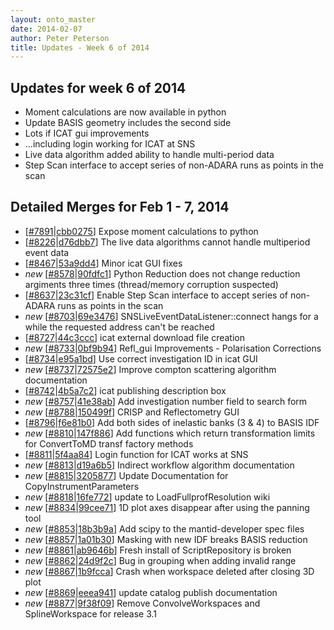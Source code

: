 ```yaml
---
layout: onto_master
date: 2014-02-07
author: Peter Peterson
title: Updates - Week 6 of 2014
---
```

Updates for week 6 of 2014
--------------------------
* Moment calculations are now available in python
* Update BASIS geometry includes the second side
* Lots if ICAT gui improvements
* ...including login working for ICAT at SNS
* Live data algorithm added ability to handle multi-period data
* Step Scan interface to accept series of non-ADARA runs as points in the scan

Detailed Merges for Feb 1 - 7, 2014
-----------------------------------
* \[[#7891](http://trac.mantidproject.org/mantid/ticket/7891)|[cbb0275](https://github.com/mantidproject/mantid/commit/cbb02751468c4a5d4d71804cc3e33c4bf82a43e3)\] Expose moment calculations to python
* \[[#8226](http://trac.mantidproject.org/mantid/ticket/8226)|[d76dbb7](https://github.com/mantidproject/mantid/commit/d76dbb79d1f71b609adc8c331925a38a9bffb187)\] The live data algorithms cannot handle multiperiod event data
* \[[#8467](http://trac.mantidproject.org/mantid/ticket/8467)|[53a9dd4](https://github.com/mantidproject/mantid/commit/53a9dd49fd71b4191677b3c2aa79397b46abeac5)\] Minor icat GUI fixes
* *new* \[[#8578](http://trac.mantidproject.org/mantid/ticket/8578)|[90fdfc1](https://github.com/mantidproject/mantid/commit/90fdfc1e40e36a69bcfb85e26e079d6a719fc319)\] Python Reduction does not change reduction argiments three times (thread/memory corruption suspected)
* \[[#8637](http://trac.mantidproject.org/mantid/ticket/8637)|[23c31cf](https://github.com/mantidproject/mantid/commit/23c31cf1e1a374180f6c21cd55787545abd5a3e4)\] Enable Step Scan interface to accept series of non-ADARA runs as points in the scan
* *new* \[[#8703](http://trac.mantidproject.org/mantid/ticket/8703)|[69e3476](https://github.com/mantidproject/mantid/commit/69e3476aaecdd119559cb15119afde2f7cb3d4c6)\] SNSLiveEventDataListener::connect hangs for a while the requested address can't be reached
* \[[#8727](http://trac.mantidproject.org/mantid/ticket/8727)|[44c3ccc](https://github.com/mantidproject/mantid/commit/44c3ccc11795a4bd7c05e7955087fb56755d4416)\] icat external download file creation
* *new* \[[#8733](http://trac.mantidproject.org/mantid/ticket/8733)|[0bf9b94](https://github.com/mantidproject/mantid/commit/0bf9b940ba480ba3596a69ecc915c5e14f5e09b2)\] Refl_gui Improvements - Polarisation Corrections
* \[[#8734](http://trac.mantidproject.org/mantid/ticket/8734)|[e95a1bd](https://github.com/mantidproject/mantid/commit/e95a1bdfff25c236f1c745be6fb0ac71da093fc9)\] Use correct investigation ID in icat GUI
* *new* \[[#8737](http://trac.mantidproject.org/mantid/ticket/8737)|[72575e2](https://github.com/mantidproject/mantid/commit/72575e29fb9a0316299ce568a628aa60b8833e43)\] Improve compton scattering algorithm documentation
* \[[#8742](http://trac.mantidproject.org/mantid/ticket/8742)|[4b5a7c2](https://github.com/mantidproject/mantid/commit/4b5a7c22381aa05bdb096c7c9cf6de7e48147313)\] icat publishing description box
* *new* \[[#8757](http://trac.mantidproject.org/mantid/ticket/8757)|[41e38ab](https://github.com/mantidproject/mantid/commit/41e38ab4bfd88c90634f75a8d3a6a78dc5f3c18b)\] Add investigation number field to search form
* *new* \[[#8788](http://trac.mantidproject.org/mantid/ticket/8788)|[150499f](https://github.com/mantidproject/mantid/commit/150499fa02eecb5e21f9f680027edf3c5b1c3e25)\] CRISP and Reflectometry GUI
* \[[#8796](http://trac.mantidproject.org/mantid/ticket/8796)|[f6e81b0](https://github.com/mantidproject/mantid/commit/f6e81b0e390a0668112677c6f70cab8c521d7b7e)\] Add both sides of inelastic banks (3 &amp; 4) to BASIS IDF
* *new* \[[#8810](http://trac.mantidproject.org/mantid/ticket/8810)|[147f886](https://github.com/mantidproject/mantid/commit/147f88609eebaabc501f8201d8bffea404816023)\] Add functions which return transformation limits for ConvertToMD transf factory methods
* \[[#8811](http://trac.mantidproject.org/mantid/ticket/8811)|[5f4aa84](https://github.com/mantidproject/mantid/commit/5f4aa8457c5e251946a2446a19d458ffffc0de35)\] Login function for ICAT works at SNS
* *new* \[[#8813](http://trac.mantidproject.org/mantid/ticket/8813)|[d19a6b5](https://github.com/mantidproject/mantid/commit/d19a6b567fb6035174d466b719dfc5c68e6f9e57)\] Indirect workflow algorithm documentation
* *new* \[[#8815](http://trac.mantidproject.org/mantid/ticket/8815)|[3205877](https://github.com/mantidproject/mantid/commit/3205877e87b2168319952e58197774bde2a1d12e)\] Update Documentation for CopyInstrumentParameters
* *new* \[[#8818](http://trac.mantidproject.org/mantid/ticket/8818)|[16fe772](https://github.com/mantidproject/mantid/commit/16fe7722895ab656d782aa42a7ed73375eba360f)\] update to LoadFullprofResolution wiki
* *new* \[[#8834](http://trac.mantidproject.org/mantid/ticket/8834)|[99cee71](https://github.com/mantidproject/mantid/commit/99cee71d781f1a770947f95dafb8c9d081194840)\] 1D plot axes disappear after using the panning tool
* *new* \[[#8853](http://trac.mantidproject.org/mantid/ticket/8853)|[18b3b9a](https://github.com/mantidproject/mantid/commit/18b3b9aece0d9070acfc64bfa850a9a1f94c073e)\] Add scipy to the mantid-developer spec files
* *new* \[[#8857](http://trac.mantidproject.org/mantid/ticket/8857)|[1a01b30](https://github.com/mantidproject/mantid/commit/1a01b30a53a1d337a8f99788105b1a8475861716)\] Masking with new IDF breaks BASIS reduction
* *new* \[[#8861](http://trac.mantidproject.org/mantid/ticket/8861)|[ab9646b](https://github.com/mantidproject/mantid/commit/ab9646b3bf7f36281f09f0b0cdc77392efa64da6)\] Fresh install of ScriptRepository is broken
* *new* \[[#8862](http://trac.mantidproject.org/mantid/ticket/8862)|[24d9f2c](https://github.com/mantidproject/mantid/commit/24d9f2c2d99153e854cd0318ba9642313055dab2)\] Bug in grouping when adding invalid range
* *new* \[[#8867](http://trac.mantidproject.org/mantid/ticket/8867)|[1b9fcca](https://github.com/mantidproject/mantid/commit/1b9fccadafbba5d1d43491994d896e120a452de0)\] Crash when workspace deleted after closing 3D plot
* *new* \[[#8869](http://trac.mantidproject.org/mantid/ticket/8869)|[eeea941](https://github.com/mantidproject/mantid/commit/eeea941a4a7e9a4e13410131c204e917472edfbb)\] update catalog publish documentation
* *new* \[[#8877](http://trac.mantidproject.org/mantid/ticket/8877)|[9f38f09](https://github.com/mantidproject/mantid/commit/9f38f09886f02949312356b0d227bf23d114cb6e)\] Remove ConvolveWorkspaces and SplineWorkspace for release 3.1

